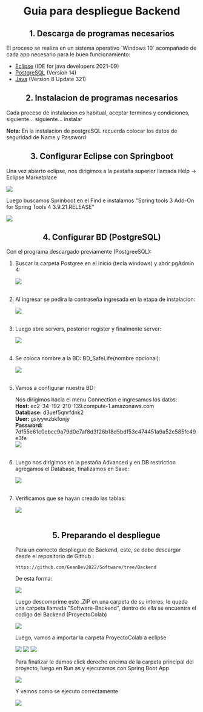 <h1 align="center">Guia para despliegue Backend</h1>
<!-- ------------------------------------------  -->
<h2 align="center"> 1. Descarga de programas necesarios </h2>

<p>El proceso se realiza en un sistema operativo `Windows 10` acompañado de cada app necesario para le buen funcionamiento: </p>
<ul>
    <li><a href="https://www.eclipse.org/downloads/">Eclipse</a> (IDE for java developers 2021-09)</li>
    <li><a href="https://www.postgresql.org/download/">PostgreSQL</a> (Version 14)</li>
    <li><a href="https://www.java.com/es/download/ie_manual.jsp">Java</a> (Version 8 Update 321)</li>
</ul>
<!-- ------------------------------------------  -->
<h2 align="center"> 2. Instalacion de programas necesarios</h2>

<p>Cada proceso de instalacion es habitual, aceptar terminos y condiciones, siguiente... siguiente... instalar</p>
<strong>Nota: </strong>En la instalacion de postgreSQL recuerda colocar los datos de seguridad de Name y Password
<!-- ------------------------------------------  -->
<h2 align="center"> 3. Configurar Eclipse con Springboot</h2>
 
Una vez abierto eclipse, nos dirigimos a la pestaña superior llamada Help -> Eclipse Marketplace

<img src="./Img/Screenshot_10.png"/>

Luego buscamos Sprinboot en el Find e instalamos "Spring tools 3 Add-On for Spring Tools 4 3.9.21.RELEASE"

<img src="./Img/Screenshot_11.png"/>

<!-- ------------------------------------------  -->
<h2 align="center"> 4. Configurar BD (PostgreSQL)</h2>

<p>Con el programa descargado previamente (PostgreeSQL):</p>

<ol>
    <!-- 1 -->
    <li><p>Buscar la carpeta Postgree en el inicio (tecla windows) y abrir pgAdmin 4: </p>
    <img src="./Img/Screenshot_1.png"/>
    </li></br>
    <!-- 2 -->
    <li><p>Al ingresar se pedira la contraseña ingresada en la etapa de instalacion: </p>
    <img src="./Img/Screenshot_2.png"/>
    </li></br>
    <!-- 3 -->
    <li><p>Luego abre servers, posterior register y finalmente server: </p>
    <img src="./Img/Screenshot_3.png"/>
    </li></br>
    <!-- 4 -->
    <li><p>Se coloca nombre a la BD: BD_SafeLife(nombre opcional): </p>
    <img src="./Img/Screenshot_4.png"/>
    </li></br>
    <!-- 5 -->
    <li><p>Vamos a configurar nuestra BD: </p>
    Nos dirigimos hacia el menu Connection e ingresamos los datos:</br>
    <strong>Host: </strong>ec2-34-192-210-139.compute-1.amazonaws.com</br>
    <strong>Database: </strong>d3uef5qnrfdnk2</br>
    <strong>User: </strong>gsiyywzbkfonjy</br>
    <strong>Password: </strong>7df55e61c0ebcc9a79d0e7af8d3f26b18d5bdf53c474451a9a52c585fc49e3fe</br>   
    <img src="./Img/Screenshot_5.png"/>
    </li></br>
    <!-- 6 -->
    <li><p>Luego nos dirigimos en la pestaña Advanced y en DB restriction agregamos el Database, finalizamos en Save: </p>
    <img src="./Img/Screenshot_6.png"/>
    </li></br>
    <!-- 6 -->
    <li><p>Verificamos que se hayan creado las tablas: </p>
    <img src="./Img/Screenshot_7.png"/>
    </li></br>
<!-- ------------------------------------------  -->
<h2 align="center"> 5. Preparando el despliegue</h2>

<p>Para un correcto despliegue de Backend, este, se debe descargar desde el repositorio de Github :</p>

`https://github.com/GeanDev2022/Software/tree/Backend`

<p>De esta forma: </p>
<img src="./Img/Screenshot_8.png"/>

<p>Luego descomprime este .ZIP en una carpeta de su interes, le queda una carpeta llamada "Software-Backend", dentro de ella se encuentra el codigo del Backend (ProyectoColab)</p>
<img src="./Img/Screenshot_9.png"/>

<p>Luego, vamos a importar la carpeta ProyectoColab a eclipse</p>

<img src="./Img/Screenshot_12.png"/>
<img src="./Img/Screenshot_13.png"/>
<img src="./Img/Screenshot_14.png"/>

<p>Para finalizar le damos click derecho encima de la carpeta principal del proyecto, luego en Run as y ejecutamos con Spring Boot App</p>

<img src="./Img/Screenshot_15.png"/>

Y vemos como se ejecuto correctamente

<img src="./Img/Screenshot_16.png"/>


















